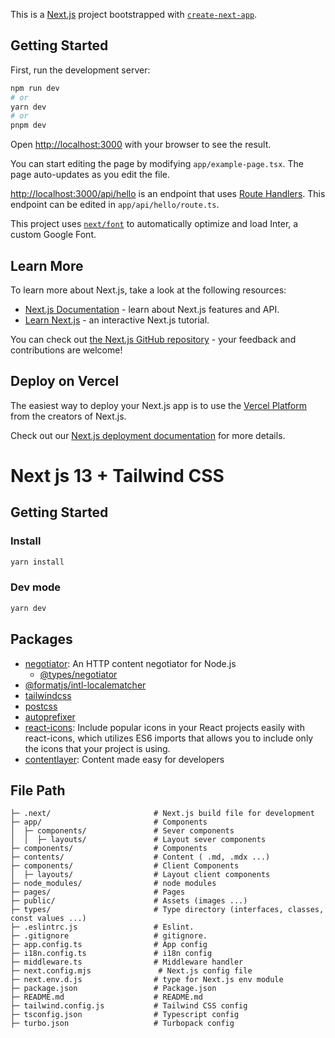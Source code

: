 This is a [Next.js](https://nextjs.org/) project bootstrapped with [`create-next-app`](https://github.com/vercel/next.js/tree/canary/packages/create-next-app).

## Getting Started

First, run the development server:

```bash
npm run dev
# or
yarn dev
# or
pnpm dev
```

Open [http://localhost:3000](http://localhost:3000) with your browser to see the result.

You can start editing the page by modifying `app/example-page.tsx`. The page auto-updates as you edit the file.

[http://localhost:3000/api/hello](http://localhost:3000/api/hello) is an endpoint that uses [Route Handlers](https://beta.nextjs.org/docs/routing/route-handlers). This endpoint can be edited in `app/api/hello/route.ts`.

This project uses [`next/font`](https://nextjs.org/docs/basic-features/font-optimization) to automatically optimize and load Inter, a custom Google Font.

## Learn More

To learn more about Next.js, take a look at the following resources:

- [Next.js Documentation](https://nextjs.org/docs) - learn about Next.js features and API.
- [Learn Next.js](https://nextjs.org/learn) - an interactive Next.js tutorial.

You can check out [the Next.js GitHub repository](https://github.com/vercel/next.js/) - your feedback and contributions are welcome!

## Deploy on Vercel

The easiest way to deploy your Next.js app is to use the [Vercel Platform](https://vercel.com/new?utm_medium=default-template&filter=next.js&utm_source=create-next-app&utm_campaign=create-next-app-readme) from the creators of Next.js.

Check out our [Next.js deployment documentation](https://nextjs.org/docs/deployment) for more details.


# Next js 13 + Tailwind CSS

## Getting Started
### Install
```bash
yarn install
```
### Dev mode
```bash
yarn dev
```

## Packages
- [negotiator](https://www.npmjs.com/package/negotiator): An HTTP content negotiator for Node.js
  - [@types/negotiator](https://www.npmjs.com/package/@types/negotiator)
- [@formatjs/intl-localematcher](https://github.com/formatjs/formatjs)
- [tailwindcss]()
- [postcss]()
- [autoprefixer]()
- [react-icons](https://react-icons.github.io/react-icons): Include popular icons in your React projects easily with react-icons, which utilizes ES6 imports that allows you to include only the icons that your project is using.
- [contentlayer](https://www.contentlayer.dev/): Content made easy for developers

## File Path
```text
├─ .next/                       # Next.js build file for development
├─ app/                         # Components
│  ├─ components/               # Sever components
│  │  ├─ layouts/               # Layout sever components 
├─ components/                  # Components
├─ contents/                    # Content ( .md, .mdx ...)
├─ components/                  # Client Components
│  ├─ layouts/                  # Layout client components 
├─ node_modules/                # node modules
├─ pages/                       # Pages
├─ public/                      # Assets (images ...)
├─ types/                       # Type directory (interfaces, classes, const values ...)
├─ .eslintrc.js                 # Eslint.
├─ .gitignore                   # gitignore.
├─ app.config.ts                # App config
├─ i18n.config.ts               # i18n config
├─ middleware.ts                # Middleware handler
├─ next.config.mjs               # Next.js config file
├─ next.env.d.js                # type for Next.js env module 
├─ package.json                 # Package.json
├─ README.md                    # README.md
├─ tailwind.config.js           # Tailwind CSS config
├─ tsconfig.json                # Typescript config
├─ turbo.json                   # Turbopack config
```
